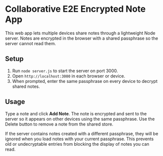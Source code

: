 
# Collaborative E2E Encrypted Note App

This web app lets multiple devices share notes through a lightweight Node server.
Notes are encrypted in the browser with a shared passphrase so the server cannot
read them.

## Setup

1. Run `node server.js` to start the server on port 3000.
2. Open `http://localhost:3000` in each browser or device.
3. When prompted, enter the same passphrase on every device to decrypt shared notes.

## Usage

Type a note and click **Add Note**. The note is encrypted and sent to the server
so it appears on other devices using the same passphrase. Use the Delete button
to remove a note from the shared store.


If the server contains notes created with a different passphrase, they will be
ignored when you load notes with your current passphrase. This prevents old or
undecryptable entries from blocking the display of notes you can read.

